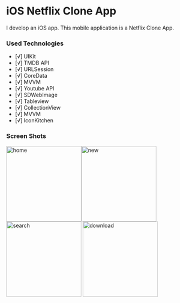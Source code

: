 # iOS Netflix Clone App
I develop an iOS app. This mobile application is a Netflix Clone App.
### Used Technologies
- [√] UIKit
- [√] TMDB API
- [√] URLSession
- [√] CoreData
- [√] MVVM
- [√] Youtube API
- [√] SDWebImage
- [√] Tableview
- [√] CollectionView
- [√] MVVM
- [√] IconKitchen

### Screen Shots
<img width="200" alt="home" src="https://user-images.githubusercontent.com/26059113/162642915-35c2a6c7-eff1-4b6d-973e-0df9669fa98c.png"><img width="200" alt="new" src="https://user-images.githubusercontent.com/26059113/162642924-4f6ae064-1fca-4996-93fd-481c4fc536f0.png"><img width="200" alt="search" src="https://user-images.githubusercontent.com/26059113/162642929-cdd91a58-f5cd-41ef-bd5a-2068dd373ca6.png">
<img width="200" alt="download" src="https://user-images.githubusercontent.com/26059113/162642938-5f81beee-6fc5-4570-aa2c-eb927897a353.png">
